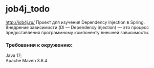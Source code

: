 # job4j_todo

http://job4j.ru/
Проект для изучения Dependency Injection в Spring.
Внедрение зависимости (DI — Dependency injection) — это процесс предоставления программному компоненту внешней зависимости. 

### Требования к окружению:
Java 17;\
Apache Maven 3.8.4


